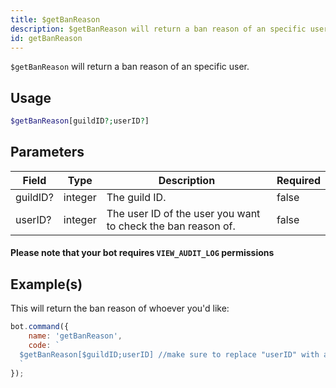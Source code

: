 ```yaml
---
title: $getBanReason
description: $getBanReason will return a ban reason of an specific user.
id: getBanReason
---
```


`$getBanReason` will return a ban reason of an specific user.

## Usage

```php
$getBanReason[guildID?;userID?]
```

## Parameters

| Field    | Type    | Description                                                  | Required |
| -------- | ------- | ------------------------------------------------------------ | -------- |
| guildID? | integer | The guild ID.                                                | false    |
| userID?  | integer | The user ID of the user you want to check the ban reason of. | false    |

#### Please note that your bot requires `VIEW_AUDIT_LOG` permissions

## Example(s)

This will return the ban reason of whoever you'd like:

```javascript
bot.command({
    name: 'getBanReason',
    code: `
  $getBanReason[$guildID;userID] //make sure to replace "userID" with an actual user ID
  `
});
```